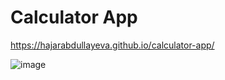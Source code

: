 # Calculator App

https://hajarabdullayeva.github.io/calculator-app/

![image](https://user-images.githubusercontent.com/79393893/191815551-801a262e-fae3-4980-9dfb-7ea81f793bc4.png)
